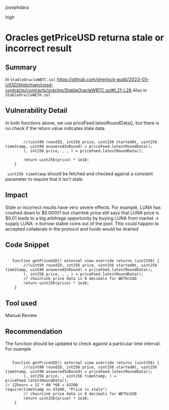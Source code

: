 josephdara

high

# Oracles getPriceUSD returna stale or incorrect result

## Summary 
In ```StableOracleWBTC.sol```
https://github.com/sherlock-audit/2023-05-USSD/blob/main/ussd-contracts/contracts/oracles/StableOracleWBTC.sol#L21-L26
Also in ```StableOracleWETH.sol``` 
## Vulnerability Detail
In both functions above, we use  priceFeed.latestRoundData(), but there is no check if the return value indicates stale data.

```solidity
   
        //(uint80 roundID, int256 price, uint256 startedAt, uint256 timeStamp, uint80 answeredInRound) = priceFeed.latestRoundData();
        (, int256 price, , , ) = priceFeed.latestRoundData();
       
        return uint256(price) * 1e10;
    }
``` 
``` uint256 timeStamp``` should be fetched and checked against a constant parameter to require that it isn't stale. 

## Impact
Stale or incorrect results have very severe effects. For example, LUNA has crashed down to $0.00001 but chainlink price still says that LUNA price is $0.01 leads to a big arbitrage opportunity by buying LUNA from market -> supply LUNA -> borrow stable coins out of the pool. 
This could happen to accepted collaterals in the protocol and funds would be drained

## Code Snippet

```solidity

   function getPriceUSD() external view override returns (uint256) {
        //(uint80 roundID, int256 price, uint256 startedAt, uint256 timeStamp, uint80 answeredInRound) = priceFeed.latestRoundData();
        (, int256 price, , , ) = priceFeed.latestRoundData();
        // chainlink price data is 8 decimals for WETH/USD
        return uint256(price) * 1e10;
    }
```

## Tool used

Manual Review

## Recommendation
The function should be updated to check against a particular time interval.
For example
```solidity

   function getPriceUSD() external view override returns (uint256) {
        //(uint80 roundID, int256 price, uint256 startedAt, uint256 timeStamp, uint80 answeredInRound) = priceFeed.latestRoundData();
        (, int256 price, , uint256 timeStamp, ) = priceFeed.latestRoundData();
// 12hours = 12 * 60 *60 = 43200
require(timeStamp <= 43200, "Price is stale")
        // chainlink price data is 8 decimals for WETH/USD
        return uint256(price) * 1e10;
    }
```
